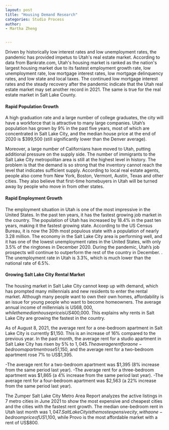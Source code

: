 ```yaml
---
layout: post
title: "Housing Demand Research"
categories: Studio Process
author:
- Martha Zheng


---
```


Driven by historically low interest rates and low unemployment rates, the pandemic has provided impetus to Utah's real estate market. According to data from Bankrate.com, Utah's housing market is ranked as the nation's largest housing market due to its fastest employment growth rate, low unemployment rate, low mortgage interest rates, low mortgage delinquency rates, and low state and local taxes. The continued low mortgage interest rates and the steady recovery after the pandemic indicate that the Utah real estate market may set another record in 2021. The same is true for the real estate market in Salt Lake County.

#### Rapid Population Growth 
A high graduation rate and a large number of college graduates, the city will have a workforce that is attractive to many large companies. Utah’s population has grown by 9% in the past five years, most of which are concentrated in Salt Lake City, and the median house price at the end of 2020 is $399,500 (still significantly lower than the Denver average).

Moreover, a large number of Californians have moved to Utah, putting additional pressure on the supply side. The number of immigrants to the Salt Lake City metropolitan area is still at the highest level in history. The problem is that the demand is so strong that the inventory cannot reach the level that indicates sufficient supply. According to local real estate agents, people also come from New York, Boston, Vermont, Austin, Texas and other cities. They also believe that first-time homebuyers in Utah will be turned away by people who move in from other states.

#### Rapid Employment Growth
The employment situation in Utah is one of the most impressive in the United States. In the past ten years, it has the fastest growing job market in the country. The population of Utah has increased by 18.4% in the past ten years, making it the fastest growing state. According to the US Census Bureau, it is now the 30th most populous state with a population of nearly 3.28 million. The economy in the Salt Lake City area is performing well, and it has one of the lowest unemployment rates in the United States, with only 3.5% of the ringtones in December 2020. During the pandemic, Utah’s job prospects will continue to outperform the rest of the country in December. . The unemployment rate in Utah is 3.3%, which is much lower than the national rate of 6.5%.

#### Growing Salt Lake City Rental Market
The housing market in Salt Lake City cannot keep up with demand, which has prompted many millennials and new residents to enter the rental market. Although many people want to own their own homes, affordability is an issue for young people who want to become homeowners. The average annual income of millennials is US$68,000, while the median house price is US$400,000. This explains why rents in Salt Lake City are growing the fastest in the country.

As of August 8, 2021, the average rent for a one-bedroom apartment in Salt Lake City is currently $1,150. This is an increase of 16% compared to the previous year. In the past month, the average rent for a studio apartment in Salt Lake City has risen by 5% to $1,045. The average rent for a one-bedroom apartment rose 5% to US$1,150, and the average rent for a two-bedroom apartment rose 7% to US$1,395.

-The average rent for a two-bedroom apartment was $1,395 (8% increase from the same period last year).
-The average rent for a three-bedroom apartment was $1,865 (a 4% increase from the same period last year).
-The average rent for a four-bedroom apartment was $2,563 (a 22% increase from the same period last year).

The Zumper Salt Lake City Metro Area Report analyzes the active listings in 7 metro cities in June 2021 to show the most expensive and cheapest cities and the cities with the fastest rent growth. The median one-bedroom rent in Utah last month was $1,047. Salt Lake City is the most expensive city, with a one-bedroom price of US$1,100, while Provo is the most affordable market with a rent of US$800.
